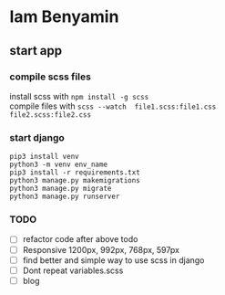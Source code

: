 # Iam Benyamin

## start app

### compile scss files

install scss with ``` npm install -g scss ```\
compile files with ``` scss --watch  file1.scss:file1.css file2.scss:file2.css ```

### start django

``` pip3 install venv ```\
``` python3 -m venv env_name ```\
``` pip3 install -r requirements.txt ```\
``` python3 manage.py makemigrations ```\
``` python3 manage.py migrate ```\
``` python3 manage.py runserver ```

### TODO

- [ ] refactor code after above todo
- [ ] Responsive 1200px, 992px, 768px, 597px
- [ ] find better and simple way to use scss in django
- [ ] Dont repeat variables.scss
- [ ] blog

<!-- UI modeled on -->
<!-- https://demo.ayroui.com/templates/business-template/ -->